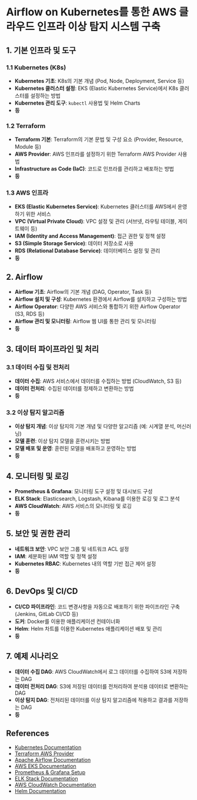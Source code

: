 # Airflow on Kubernetes를 통한 AWS 클라우드 인프라 이상 탐지 시스템 구축

## 1. 기본 인프라 및 도구

### 1.1 Kubernetes (K8s)
- **Kubernetes 기초**: K8s의 기본 개념 (Pod, Node, Deployment, Service 등)
- **Kubernetes 클러스터 설정**: EKS (Elastic Kubernetes Service)에서 K8s 클러스터를 설정하는 방법
- **Kubernetes 관리 도구**: `kubectl` 사용법 및 Helm Charts
- **등**

### 1.2 Terraform
- **Terraform 기본**: Terraform의 기본 문법 및 구성 요소 (Provider, Resource, Module 등)
- **AWS Provider**: AWS 인프라를 설정하기 위한 Terraform AWS Provider 사용법
- **Infrastructure as Code (IaC)**: 코드로 인프라를 관리하고 배포하는 방법
- **등**

### 1.3 AWS 인프라
- **EKS (Elastic Kubernetes Service)**: Kubernetes 클러스터를 AWS에서 운영하기 위한 서비스
- **VPC (Virtual Private Cloud)**: VPC 설정 및 관리 (서브넷, 라우팅 테이블, 게이트웨이 등)
- **IAM (Identity and Access Management)**: 접근 권한 및 정책 설정
- **S3 (Simple Storage Service)**: 데이터 저장소로 사용
- **RDS (Relational Database Service)**: 데이터베이스 설정 및 관리
- **등**

## 2. Airflow

- **Airflow 기초**: Airflow의 기본 개념 (DAG, Operator, Task 등)
- **Airflow 설치 및 구성**: Kubernetes 환경에서 Airflow를 설치하고 구성하는 방법
- **Airflow Operator**: 다양한 AWS 서비스와 통합하기 위한 Airflow Operator (S3, RDS 등)
- **Airflow 관리 및 모니터링**: Airflow 웹 UI를 통한 관리 및 모니터링
- **등**

## 3. 데이터 파이프라인 및 처리

### 3.1 데이터 수집 및 전처리
- **데이터 수집**: AWS 서비스에서 데이터를 수집하는 방법 (CloudWatch, S3 등)
- **데이터 전처리**: 수집된 데이터를 정제하고 변환하는 방법
- **등**

### 3.2 이상 탐지 알고리즘
- **이상 탐지 개념**: 이상 탐지의 기본 개념 및 다양한 알고리즘 (예: 시계열 분석, 머신러닝)
- **모델 훈련**: 이상 탐지 모델을 훈련시키는 방법
- **모델 배포 및 운영**: 훈련된 모델을 배포하고 운영하는 방법
- **등**

## 4. 모니터링 및 로깅

- **Prometheus & Grafana**: 모니터링 도구 설정 및 대시보드 구성
- **ELK Stack**: Elasticsearch, Logstash, Kibana를 이용한 로깅 및 로그 분석
- **AWS CloudWatch**: AWS 서비스의 모니터링 및 로깅
- **등**

## 5. 보안 및 권한 관리

- **네트워크 보안**: VPC 보안 그룹 및 네트워크 ACL 설정
- **IAM**: 세분화된 IAM 역할 및 정책 설정
- **Kubernetes RBAC**: Kubernetes 내의 역할 기반 접근 제어 설정
- **등**

## 6. DevOps 및 CI/CD

- **CI/CD 파이프라인**: 코드 변경사항을 자동으로 배포하기 위한 파이프라인 구축 (Jenkins, GitLab CI/CD 등)
- **도커**: Docker를 이용한 애플리케이션 컨테이너화
- **Helm**: Helm 차트를 이용한 Kubernetes 애플리케이션 배포 및 관리
- **등**

## 7. 예제 시나리오

- **데이터 수집 DAG**: AWS CloudWatch에서 로그 데이터를 수집하여 S3에 저장하는 DAG
- **데이터 전처리 DAG**: S3에 저장된 데이터를 전처리하여 분석용 데이터로 변환하는 DAG
- **이상 탐지 DAG**: 전처리된 데이터를 이상 탐지 알고리즘에 적용하고 결과를 저장하는 DAG
- **등**

## References

- [Kubernetes Documentation](https://kubernetes.io/docs/)
- [Terraform AWS Provider](https://registry.terraform.io/providers/hashicorp/aws/latest/docs)
- [Apache Airflow Documentation](https://airflow.apache.org/docs/)
- [AWS EKS Documentation](https://docs.aws.amazon.com/eks/latest/userguide/what-is-eks.html)
- [Prometheus & Grafana Setup](https://prometheus.io/docs/visualization/grafana/)
- [ELK Stack Documentation](https://www.elastic.co/what-is/elk-stack)
- [AWS CloudWatch Documentation](https://docs.aws.amazon.com/cloudwatch/)
- [Helm Documentation](https://helm.sh/docs/)
